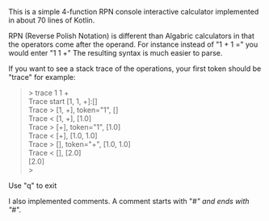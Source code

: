 This is a simple 4-function RPN console interactive 
calculator implemented in about 70 lines of Kotlin.

RPN (Reverse Polish Notation) is different than 
Algabric calculators in that the operators come after
the operand.  For instance instead of "1 + 1 =" you would
enter "1 1 +"  The resulting syntax is much easier to 
parse.

If you want to see a stack trace of the operations,
your first token should be "trace" for example:<br>
>&gt; trace 1 1 +<br/>
Trace start [1, 1, +]:[]<br/>
Trace > [1, +], token="1", []<br/>
Trace < [1, +], [1.0]<br/>
Trace > [+], token="1", [1.0]<br/>
Trace < [+], [1.0, 1.0]<br/>
Trace > [], token="+", [1.0, 1.0]<br/>
Trace < [], [2.0]<br/>
[2.0]<br/>
&gt; <br/>

Use "q" to exit

I also implemented comments.  A comment starts with "#_" and
ends with "_#".

